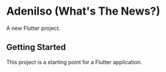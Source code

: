 # Adenilso (What's The News?)

A new Flutter project.

## Getting Started

This project is a starting point for a Flutter application.

